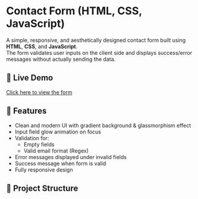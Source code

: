 # Contact Form (HTML, CSS, JavaScript)

A simple, responsive, and aesthetically designed contact form built using **HTML**, **CSS**, and **JavaScript**.  
The form validates user inputs on the client side and displays success/error messages without actually sending the data.

## 🚀 Live Demo
[Click here to view the form](https://jaisshree4.github.io/contact-form/)

## 📌 Features
- Clean and modern UI with gradient background & glassmorphism effect
- Input field glow animation on focus
- Validation for:
  - Empty fields
  - Valid email format (Regex)
- Error messages displayed under invalid fields
- Success message when form is valid
- Fully responsive design

## 📂 Project Structure
